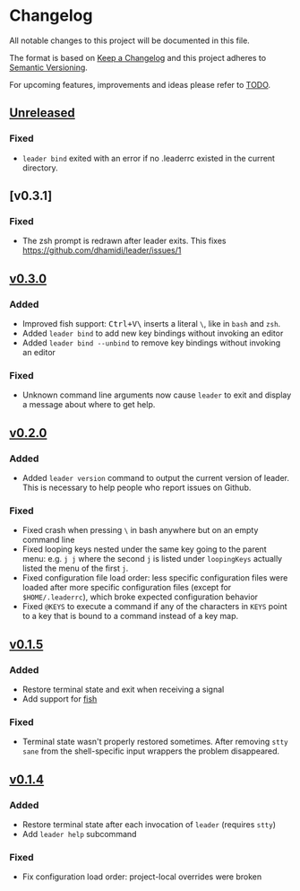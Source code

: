 # Changelog
All notable changes to this project will be documented in this file.

The format is based on [Keep a Changelog](http://keepachangelog.com/en/1.0.0/)
and this project adheres to [Semantic Versioning](http://semver.org/spec/v2.0.0.html).

For upcoming features, improvements and ideas please refer to [TODO].

## [Unreleased]

### Fixed

- `leader bind` exited with an error if no .leaderrc existed in the current directory.

## [v0.3.1]

### Fixed

- The zsh prompt is redrawn after leader exits.  This fixes https://github.com/dhamidi/leader/issues/1

## [v0.3.0]

### Added

- Improved fish support: <kbd>Ctrl+V</kbd><kbd>\\</kbd> inserts a literal `\`, like in `bash` and `zsh`.
- Added `leader bind` to add new key bindings without invoking an editor
- Added `leader bind --unbind` to remove key bindings without invoking an editor

### Fixed

- Unknown command line arguments now cause `leader` to exit and display a message about where to get help.

## [v0.2.0]

### Added

- Added `leader version` command to output the current version of leader.  This is necessary to help people who report issues on Github.

### Fixed

- Fixed crash when pressing `\` in bash anywhere but on an empty command line
- Fixed looping keys nested under the same key going to the parent menu: e.g. `j j` where the second `j` is listed under `loopingKeys` actually listed the menu of the first `j`.
- Fixed configuration file load order: less specific configuration files were loaded after more specific configuration files (except for `$HOME/.leaderrc`), which broke expected configuration behavior
- Fixed `@KEYS` to execute a command if any of the characters in `KEYS` point to a key that is bound to a command instead of a key map.


## [v0.1.5]

### Added

- Restore terminal state and exit when receiving a signal
- Add support for [fish]

### Fixed

- Terminal state wasn't properly restored sometimes.  After removing `stty sane` from the shell-specific input wrappers the problem disappeared.

## [v0.1.4]

### Added

- Restore terminal state after each invocation of `leader` (requires `stty`)
- Add `leader help` subcommand

### Fixed
- Fix configuration load order: project-local overrides were broken

[Unreleased]: https://github.com/dhamidi/leader/compare/v0.3.1...HEAD
[v0.3.0]: https://github.com/dhamidi/leader/compare/v0.3.0...v0.3.1
[v0.3.0]: https://github.com/dhamidi/leader/compare/v0.2.0...v0.3.0
[v0.2.0]: https://github.com/dhamidi/leader/compare/v0.1.5...v0.2.0
[v0.1.5]: https://github.com/dhamidi/leader/compare/v0.1.4...v0.1.5
[v0.1.4]: https://github.com/dhamidi/leader/compare/v0.1.3...v0.1.4
[TODO]: https://github.com/dhamidi/leader/blob/master/TODO.md
[fish]: https://fishshell.com
